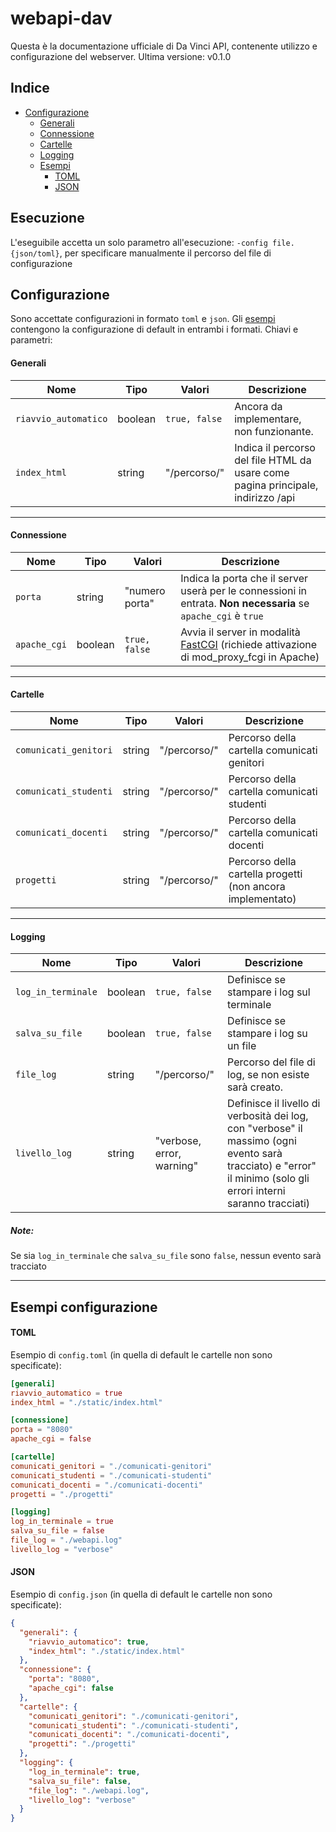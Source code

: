 # webapi-dav
Questa è la documentazione ufficiale di Da Vinci API, contenente utilizzo e configurazione del webserver.
Ultima versione: v0.1.0

## Indice
* [Configurazione](#configurazione)
  * [Generali](#generali)
  * [Connessione](#connessione)
  * [Cartelle](#cartelle)
  * [Logging](#logging)
  * [Esempi](#esempi-configurazione)
    * [TOML](#toml)
    * [JSON](#json)


## Esecuzione
L'eseguibile accetta un solo parametro all'esecuzione: `-config file.{json/toml}`,
per specificare manualmente il percorso del file di configurazione

## Configurazione
Sono accettate configurazioni in formato `toml` e `json`. Gli [esempi](#esempi-configurazione)
contengono la configurazione di default in entrambi i formati.
Chiavi e parametri:

#### Generali
| Nome                 | Tipo    | Valori             | Descrizione |
|----------------------|---------|--------------------|-------------|
| `riavvio_automatico` | boolean | `true, false`      | Ancora da implementare, non funzionante. |
| `index_html`         | string  | "/percorso/"       | Indica il percorso del file HTML da usare come pagina principale, indirizzo /api |

---

#### Connessione
| Nome                 | Tipo     | Valori         | Descrizione |
|----------------------|----------|----------------|-------------|
| `porta`              | string   | "numero porta" | Indica la porta che il server userà per le connessioni in entrata. **Non necessaria** se `apache_cgi` è `true` |
| `apache_cgi`         | boolean  | `true, false`  | Avvia il server in modalità [FastCGI](https://httpd.apache.org/docs/2.4/mod/mod_proxy_fcgi.html) (richiede attivazione di mod_proxy_fcgi in Apache) |

---

#### Cartelle
| Nome                  | Tipo    | Valori             | Descrizione |
|-----------------------|---------|--------------------|-------------|
| `comunicati_genitori` | string  | "/percorso/"       | Percorso della cartella comunicati genitori |
| `comunicati_studenti` | string  | "/percorso/"       | Percorso della cartella comunicati studenti |
| `comunicati_docenti`  | string  | "/percorso/"       | Percorso della cartella comunicati docenti |
| `progetti`            | string  | "/percorso/"       | Percorso della cartella progetti (non ancora implementato) |

---

#### Logging
| Nome               | Tipo    | Valori                    | Descrizione |
|--------------------|---------|---------------------------|-------------|
| `log_in_terminale` | boolean | `true, false`             | Definisce se stampare i log sul terminale |
| `salva_su_file`    | boolean | `true, false`             | Definisce se stampare i log su un file |
| `file_log`         | string  | "/percorso/"              | Percorso del file di log, se non esiste sarà creato. |
| `livello_log`      | string  | "verbose, error, warning" | Definisce il livello di verbosità dei log, con "verbose" il massimo (ogni evento sarà tracciato) e "error" il minimo (solo gli errori interni saranno tracciati) |

##### Note:
Se sia `log_in_terminale` che `salva_su_file` sono `false`, nessun evento sarà tracciato

---

## Esempi configurazione
#### TOML
Esempio di `config.toml` (in quella di default le cartelle non sono specificate):

```toml
[generali]
riavvio_automatico = true
index_html = "./static/index.html"

[connessione]
porta = "8080"
apache_cgi = false

[cartelle]
comunicati_genitori = "./comunicati-genitori"
comunicati_studenti = "./comunicati-studenti"
comunicati_docenti = "./comunicati-docenti"
progetti = "./progetti"

[logging]
log_in_terminale = true
salva_su_file = false
file_log = "./webapi.log"
livello_log = "verbose"
```

#### JSON
Esempio di `config.json` (in quella di default le cartelle non sono specificate):
```json
{
  "generali": {
    "riavvio_automatico": true,
    "index_html": "./static/index.html"
  },
  "connessione": {
    "porta": "8080",
    "apache_cgi": false
  },
  "cartelle": {
    "comunicati_genitori": "./comunicati-genitori",
    "comunicati_studenti": "./comunicati-studenti",
    "comunicati_docenti": "./comunicati-docenti",
    "progetti": "./progetti"
  },
  "logging": {
    "log_in_terminale": true,
    "salva_su_file": false,
    "file_log": "./webapi.log",
    "livello_log": "verbose"
  }
}
```